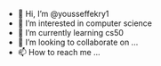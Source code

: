 - 👋 Hi, I’m @yousseffekry1
- 👀 I’m interested in computer science
- 🌱 I’m currently learning cs50
- 💞️ I’m looking to collaborate on ...
- 📫 How to reach me ...

<!---
yousseffekry1/yousseffekry1 is a ✨ special ✨ repository because its `README.md` (this file) appears on your GitHub profile.
You can click the Preview link to take a look at your changes.
--->
